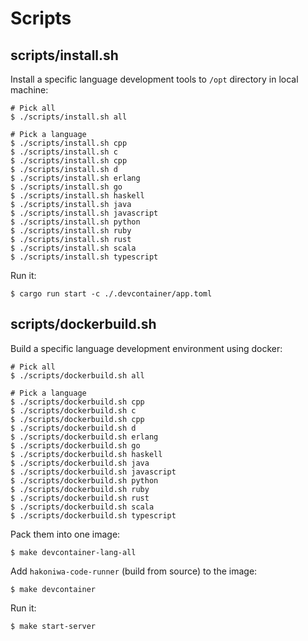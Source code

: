 # Scripts

## scripts/install.sh

Install a specific language development tools to `/opt` directory in local machine:

```console
# Pick all
$ ./scripts/install.sh all

# Pick a language
$ ./scripts/install.sh cpp
$ ./scripts/install.sh c
$ ./scripts/install.sh cpp
$ ./scripts/install.sh d
$ ./scripts/install.sh erlang
$ ./scripts/install.sh go
$ ./scripts/install.sh haskell
$ ./scripts/install.sh java
$ ./scripts/install.sh javascript
$ ./scripts/install.sh python
$ ./scripts/install.sh ruby
$ ./scripts/install.sh rust
$ ./scripts/install.sh scala
$ ./scripts/install.sh typescript
```

Run it:

```console
$ cargo run start -c ./.devcontainer/app.toml
```

## scripts/dockerbuild.sh

Build a specific language development environment using docker:

```console
# Pick all
$ ./scripts/dockerbuild.sh all

# Pick a language
$ ./scripts/dockerbuild.sh cpp
$ ./scripts/dockerbuild.sh c
$ ./scripts/dockerbuild.sh cpp
$ ./scripts/dockerbuild.sh d
$ ./scripts/dockerbuild.sh erlang
$ ./scripts/dockerbuild.sh go
$ ./scripts/dockerbuild.sh haskell
$ ./scripts/dockerbuild.sh java
$ ./scripts/dockerbuild.sh javascript
$ ./scripts/dockerbuild.sh python
$ ./scripts/dockerbuild.sh ruby
$ ./scripts/dockerbuild.sh rust
$ ./scripts/dockerbuild.sh scala
$ ./scripts/dockerbuild.sh typescript
```

Pack them into one image:

```console
$ make devcontainer-lang-all
```

Add `hakoniwa-code-runner` (build from source) to the image:

```console
$ make devcontainer
```

Run it:

```console
$ make start-server
```
